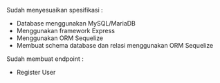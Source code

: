 Sudah menyesuaikan spesifikasi : 
- Database menggunakan MySQL/MariaDB
- Menggunakan framework Express
- Menggunakan ORM Sequelize
- Membuat schema database dan relasi menggunakan ORM Sequelize

Sudah membuat endpoint : 
- Register User

 

